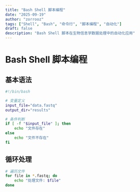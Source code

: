 ```yaml
---
title: "Bash Shell 脚本编程"
date: "2025-09-19"
author: "zorrooz"
tags: ["Shell", "Bash", "命令行", "脚本编程", "自动化"]
draft: false
description: "Bash Shell 脚本在生物信息学数据处理中的自动化应用"
---
```


# Bash Shell 脚本编程

## 基本语法

```bash
#!/bin/bash

# 变量定义
input_file="data.fastq"
output_dir="results"

# 条件判断
if [ -f "$input_file" ]; then
    echo "文件存在"
else
    echo "文件不存在"
fi
```

## 循环处理

```bash
# 遍历文件
for file in *.fastq; do
    echo "处理文件: $file"
done